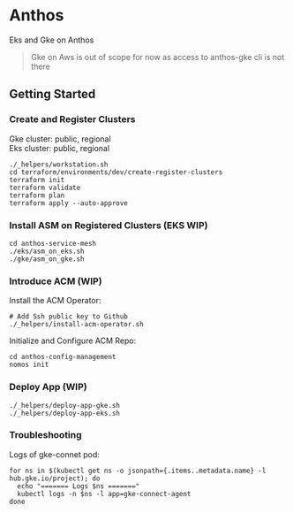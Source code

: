 # Anthos
Eks and Gke on Anthos
> Gke on Aws is out of scope for now as access to anthos-gke cli is not there

## Getting Started

### Create and Register Clusters
Gke cluster: public, regional \
Eks cluster: public, regional
```
./_helpers/workstation.sh
cd terraform/environments/dev/create-register-clusters
terraform init
terraform validate
terraform plan
terraform apply --auto-approve
```
### Install ASM on Registered Clusters (EKS WIP)
```
cd anthos-service-mesh
./eks/asm_on_eks.sh
./gke/asm_on_gke.sh
```

### Introduce ACM (WIP)

Install the ACM Operator:
```
# Add Ssh public key to Github
./_helpers/install-acm-operator.sh
```
Initialize and Configure ACM Repo:
```
cd anthos-config-management
nomos init
```

### Deploy App (WIP)
```
./_helpers/deploy-app-gke.sh
./_helpers/deploy-app-eks.sh
```
### Troubleshooting

Logs of gke-connet pod:
```
for ns in $(kubectl get ns -o jsonpath={.items..metadata.name} -l hub.gke.io/project); do
  echo "======= Logs $ns ======="
  kubectl logs -n $ns -l app=gke-connect-agent
done
```